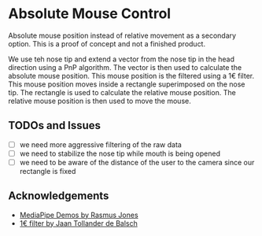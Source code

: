 # Absolute Mouse Control

Absolute mouse position instead of relative movement as a secondary option. This is a proof of concept and not a finished product.

We use teh nose tip and extend a vector from the nose tip in the head direction using a PnP algorithm. The vector is then used to calculate the absolute mouse position. This mouse position is the filtered using a 1€ filter. This mouse position moves inside a rectangle superimposed on the nose tip. The rectangle is used to calculate the relative mouse position. The relative mouse position is then used to move the mouse.

## TODOs and Issues

- [ ] we need more aggressive filtering of the raw data
- [ ] we need to stabilize the nose tip while mouth is being opened
- [ ] we need to be aware of the distance of the user to the camera since our rectangle is fixed

## Acknowledgements

- [MediaPipe Demos by Rasmus Jones](https://github.com/Rassibassi/mediapipeDemos/)
- [1€ filter by Jaan Tollander de Balsch](https://github.com/jaantollander/OneEuroFilter/)
